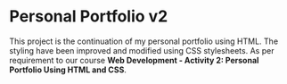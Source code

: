 # Personal Portfolio v2

This project is the continuation of my personal portfolio using HTML. The styling have been improved and modified using CSS stylesheets. As per requirement to our course **Web Development - Activity 2: Personal Portfolio Using HTML and CSS**. 

